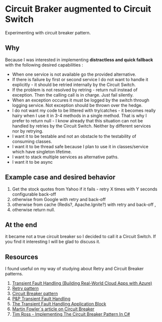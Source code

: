 # Circuit Braker augmented to Circuit Switch
Experimenting with circuit breaker pattern. 

## Why 
Because I was interested in implementing **distractless and quick fallback** with the following desired capabilities : 

* When one service is not available go the provided alternative. 
* If there is failure by first or second service I do not want to handle it explicitly - it should be retried internally by the Circuit Switch.
* If the problem is not resolved by retring - return null instead of exception. Then the calling call is in charge. Just fail silently. 
* When an exception occures it must be logged by the switch through logging service. Not exception should be thrown over the hedge.
* I do not want my code to be littered with try/catches - it becomes really hairy when I use it in 3-4 methods in a single method. That is why I prefer to return null - I know already that this situation can not be handled by retries by the Circuit Switch. Neither by different services nor by retrying.
* I want it to be testable and not an obstacle to the testability of consuming classes.
* I want it to be thread safe because I plan to use it in classes/service which have singleton lifetime.
* I want to stack multiple services as alternative paths. 
* I want it to be async

## Example case and desired behavior
1. Get the stock quotes from Yahoo if it fails - retry X times with Y seconds configurable back-off
3. otherwise from Google with retry and back-off
4. otherwise from cache (Redis?, Apache.Ignite?) with retry and back-off , 
5. otherwise return null.

## At the end
it became not a true circuit breaker so I decided to call it a Circuit Switch. If you find it interesting I will be glad to discuss it.

## Resources
I found useful on my way of studying about Retry and Circuit Breaker patterns.

1. [Transient Fault Handling (Building Real-World Cloud Apps with Azure)](https://www.asp.net/aspnet/overview/developing-apps-with-windows-azure/building-real-world-cloud-apps-with-windows-azure/transient-fault-handling)
2. [Retry pattern](https://msdn.microsoft.com/en-us/library/dn589788.aspx)
3. [Circuit Breaker pattern](https://msdn.microsoft.com/en-us/library/dn589784.aspx)
4. [P&P Transient Fault Handling](https://www.asp.net/aspnet/overview/developing-apps-with-windows-azure/building-real-world-cloud-apps-with-windows-azure/transient-fault-handling)
5. [The Transient Fault Handling Application Block](https://msdn.microsoft.com/library/hh680934(v=pandp.50).aspx)
6. [Martin Fowler`s article on Circuit Breaker](https://martinfowler.com/bliki/CircuitBreaker.html)
7. [Tim Ross - Implementing The Circuit Breaker Pattern In C#](https://timross.wordpress.com/2008/02/10/implementing-the-circuit-breaker-pattern-in-c/)



